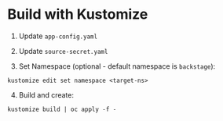 # Build with Kustomize



1. Update `app-config.yaml`
   

2. Update `source-secret.yaml`
   
3. Set Namespace (optional - default namespace is `backstage`):
```
kustomize edit set namespace <target-ns>
```

4. Build and create:

```
kustomize build | oc apply -f -
```

